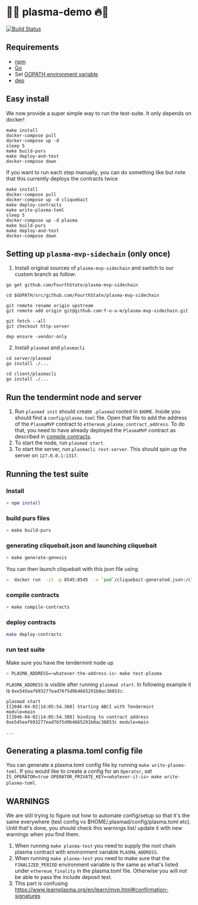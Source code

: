 # 🧼🔥 plasma-demo 🔥🧼
[![Build Status](https://travis-ci.com/f-o-a-m/plasma-demo.svg?token=S5ycohXqQwQa9vbXx9fF&branch=master)](https://travis-ci.com/f-o-a-m/plasma-demo)

## Requirements
- [npm](https://www.npmjs.com/)
- [Go](https://golang.org/doc/install)
- Set [GOPATH environment variable](https://github.com/golang/go/wiki/SettingGOPATH)
- [dep](https://golang.github.io/dep/docs/installation.html)

## Easy install


We now provide a super simple way to run the test-suite. It only depends on docker!

```
make install
docker-compose pull
docker-compose up -d
sleep 5
make build-purs
make deploy-and-test
docker-compose down
```

If you want to run each step manually, you can do something like but note that this currently deploys the contracts twice
```
make install
docker-compose pull
docker-compose up -d cliquebait
make deploy-contracts
make write-plasma-toml
sleep 5
docker-compose up -d plasma
make build-purs
make deploy-and-test
docker-compose down
```


## Setting up `plasma-mvp-sidechain` (only once)

1. Install original sources of `plasma-mvp-sidechain` and switch to our custom branch as follow:
```
go get github.com/FourthState/plasma-mvp-sidechain

cd $GOPATH/src/github.com/FourthState/plasma-mvp-sidechain

git remote rename origin upstream
git remote add origin git@github.com:f-o-a-m/plasma-mvp-sidechain.git

git fetch --all
git checkout http-server

dep ensure -vendor-only
```

2. Install `plasmad` and `plasmacli`
```
cd server/plasmad
go install ./...
```
```
cd client/plasmacli
go install ./...
```

## Run the tendermint node and server

1. Run `plasmad init` should create `.plasmad` rooted in `$HOME`. Inside you should find a `config/plasma.toml` file. Open that file to add the address of the `PlasmaMVP` contract to `ethereum_plasma_contract_address`. To do that, you need to have already deployed the `PlasmaMVP` contract as described in [compile contracts](#compile-contracts).
2. To start the node, run `plasmad start`.
3. To start the server, run `plasmacli rest-server`. This should spin up the server on `127.0.0.1:1317`.

## Running the test suite

### Install
```bash
> npm install
```

### build purs files
```bash
> make build-purs
```

### generating cliquebait.json and launching cliquebait

```bash
> make generate-genesis
```

You can then launch cliquebait with this json file using
```bash
>  docker run  -it -p 8545:8545  -v `pwd`/cliquebait-generated.json:/cliquebait/cliquebait.json foamspace/cliquebait:latest
```

### compile contracts


```bash
> make compile-contracts
```

### deploy contracts
```bash
make deploy-contracts
```

### run test suite
Make sure you have the tendermint node up
```bash
> PLASMA_ADDRESS=<whatever-the-address-is> make test-plasma
```

`PLASMA_ADDRESS` is visible after running `plasmad start`. In following example it is `0xe545eaf693277ead76f5d9b4665291b0ac38853c`:
```
plasmad start
I[2046-04-02|14:05:54.360] Starting ABCI with Tendermint                module=main
I[2046-04-02|14:05:54.388] binding to contract address 0xe545eaf693277ead76f5d9b4665291b0ac38853c module=main

...

```

## Generating a plasma.toml config file
You can generate a plasma.toml config file by running `make write-plasma-toml`. If you would like to create a config for an `Operator`, set `IS_OPERATOR=true OPERATOR_PRIVATE_KEY=<whatever-it-is> make write-plasma-toml`.

## WARNINGS
We are still trying to figure out how to automate config/setup so that it's the same everywhere (test config vs $HOME/.plasmad/config/plasma.toml etc). Until that's done, you should check this warnings list/ update it with new warnings when you find them.
1. When running `make plasma-test` you need to supply the root chain plasma contract with environment variable `PLASMA_ADDRESS`.
2. When running `make plasma-test` you need to make sure that the `FINALIZED_PERIOD` environment variable is the same as what's listed under `ethereum_finality` in the plasma.toml file. Otherwise you will not be able to pass the include deposit test.
3. This part is confusing https://www.learnplasma.org/en/learn/mvp.html#confirmation-signatures
